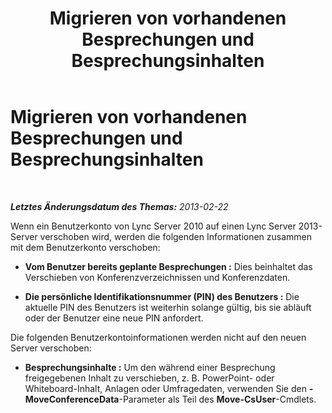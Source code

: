 ﻿---
title: Migrieren von vorhandenen Besprechungen und Besprechungsinhalten
TOCTitle: Migrieren von vorhandenen Besprechungen und Besprechungsinhalten
ms:assetid: 30516731-2ae1-4a6d-a7e1-d3f05778c954
ms:mtpsurl: https://technet.microsoft.com/de-de/library/JJ688011(v=OCS.15)
ms:contentKeyID: 49890686
ms.date: 05/19/2016
mtps_version: v=OCS.15
ms.translationtype: HT
---

# Migrieren von vorhandenen Besprechungen und Besprechungsinhalten

 

_**Letztes Änderungsdatum des Themas:** 2013-02-22_

Wenn ein Benutzerkonto von Lync Server 2010 auf einen Lync Server 2013-Server verschoben wird, werden die folgenden Informationen zusammen mit dem Benutzerkonto verschoben:

  - **Vom Benutzer bereits geplante Besprechungen :** Dies beinhaltet das Verschieben von Konferenzverzeichnissen und Konferenzdaten.

  - **Die persönliche Identifikationsnummer (PIN) des Benutzers :** Die aktuelle PIN des Benutzers ist weiterhin solange gültig, bis sie abläuft oder der Benutzer eine neue PIN anfordert.

Die folgenden Benutzerkontoinformationen werden nicht auf den neuen Server verschoben:

  - **Besprechungsinhalte :** Um den während einer Besprechung freigegebenen Inhalt zu verschieben, z. B. PowerPoint- oder Whiteboard-Inhalt, Anlagen oder Umfragedaten, verwenden Sie den **-MoveConferenceData**-Parameter als Teil des **Move-CsUser**-Cmdlets.

